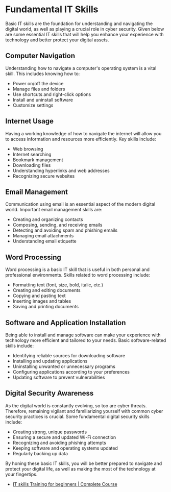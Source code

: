 # Fundamental IT Skills

Basic IT skills are the foundation for understanding and navigating the digital world, as well as playing a crucial role in cyber security. Given below are some essential IT skills that will help you enhance your experience with technology and better protect your digital assets.

## Computer Navigation

Understanding how to navigate a computer's operating system is a vital skill. This includes knowing how to:

- Power on/off the device
- Manage files and folders
- Use shortcuts and right-click options
- Install and uninstall software
- Customize settings

## Internet Usage

Having a working knowledge of how to navigate the internet will allow you to access information and resources more efficiently. Key skills include:

- Web browsing
- Internet searching
- Bookmark management
- Downloading files
- Understanding hyperlinks and web addresses
- Recognizing secure websites

## Email Management

Communication using email is an essential aspect of the modern digital world. Important email management skills are:

- Creating and organizing contacts
- Composing, sending, and receiving emails
- Detecting and avoiding spam and phishing emails
- Managing email attachments
- Understanding email etiquette

## Word Processing

Word processing is a basic IT skill that is useful in both personal and professional environments. Skills related to word processing include:

- Formatting text (font, size, bold, italic, etc.)
- Creating and editing documents
- Copying and pasting text
- Inserting images and tables
- Saving and printing documents

## Software and Application Installation

Being able to install and manage software can make your experience with technology more efficient and tailored to your needs. Basic software-related skills include:

- Identifying reliable sources for downloading software
- Installing and updating applications
- Uninstalling unwanted or unnecessary programs
- Configuring applications according to your preferences
- Updating software to prevent vulnerabilities

## Digital Security Awareness

As the digital world is constantly evolving, so too are cyber threats. Therefore, remaining vigilant and familiarizing yourself with common cyber security practices is crucial. Some fundamental digital security skills include:

- Creating strong, unique passwords
- Ensuring a secure and updated Wi-Fi connection
- Recognizing and avoiding phishing attempts
- Keeping software and operating systems updated
- Regularly backing up data

By honing these basic IT skills, you will be better prepared to navigate and protect your digital life, as well as making the most of the technology at your fingertips.

- [IT skills Training for beginners | Complete Course](https://www.youtube.com/watch?v=On6dsIp5yw0)
